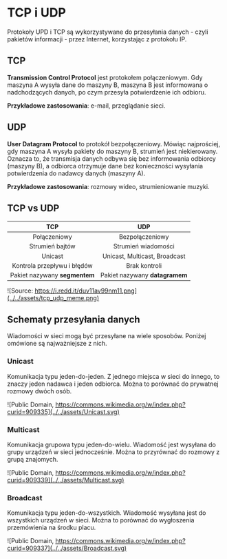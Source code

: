 # TCP i UDP

Protokoły UPD i TCP są wykorzystywane do przesyłania danych - czyli pakietów informacji - przez Internet, korzystając z protokołu IP.

## TCP

**Transmission Control Protocol** jest protokołem połączeniowym. Gdy maszyna A wysyła dane do maszyny B, maszyna B jest informowana o nadchodzących danych, po czym przesyła potwierdzenie ich odbioru.

**Przykładowe zastosowania**: e-mail, przeglądanie sieci.

## UDP

**User Datagram Protocol** to protokół bezpołączeniowy. Mówiąc najprościej, gdy maszyna A wysyła pakiety do maszyny B, strumień jest niekierowany. Oznacza to, że transmisja danych odbywa się bez informowania odbiorcy (maszyny B), a odbiorca otrzymuje dane bez konieczności wysyłania potwierdzenia do nadawcy danych (maszyny A).

**Przykładowe zastosowania**: rozmowy wideo, strumieniowanie muzyki.

## TCP vs UDP

|            **TCP**            |             **UDP**            |
| :---------------------------: | :----------------------------: |
|          Połączeniowy         |         Bezpołączeniowy        |
|        Strumień bajtów        |       Strumień wiadomości      |
|            Unicast            |  Unicast, Multicast, Broadcast |
|  Kontrola przepływu i błędów  |          Brak kontroli         |
| Pakiet nazywany **segmentem** | Pakiet nazywany **datagramem** |

![Source: https://i.redd.it/duv11av99nm11.png](../../assets/tcp_udp_meme.png)

## Schematy przesyłania danych

Wiadomości w sieci mogą być przesyłane na wiele sposobów. Poniżej omówione są najważniejsze z nich.

### Unicast

Komunikacja typu jeden-do-jeden. Z jednego miejsca w sieci do innego, to znaczy jeden nadawca i jeden odbiorca. Można to porównać do prywatnej rozmowy dwóch osób.

![Public Domain, https://commons.wikimedia.org/w/index.php?curid=909335](../../assets/Unicast.svg)

### Multicast

Komunikacja grupowa typu jeden-do-wielu. Wiadomość jest wysyłana do grupy urządzeń w sieci jednocześnie. Można to przyrównać do rozmowy z grupą znajomych.

![Public Domain, https://commons.wikimedia.org/w/index.php?curid=909339](../../assets/Multicast.svg)

### Broadcast

Komunikacja typu jeden-do-wszystkich. Wiadomość wysyłana jest do wszystkich urządzeń w sieci. Można to porównać do wygłoszenia przemówienia na środku placu.

![Public Domain, https://commons.wikimedia.org/w/index.php?curid=909337](../../assets/Broadcast.svg)
